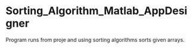 # Sorting_Algorithm_Matlab_AppDesigner
Program runs from proje and using sorting algorithms sorts given arrays.
